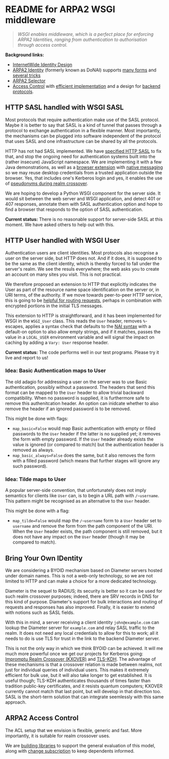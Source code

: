 # README for ARPA2 WSGI middleware

> *WSGI enables middleware, which is a perfect place
> for enforcing ARPA2 Identities, ranging from
> authentication to authorisation through access control.*

**Background links:**

  * [InternetWide Identity Design](http://internetwide.org/tag/identity.html)
  * [ARPA2 Identity](http://donai.arpa2.net) (formerly known as DoNAI)
    supports
    [many forms](http://internetwide.org/blog/2015/04/23/id-3-idforms.html)
    and
    [several tricks](http://internetwide.org/blog/2015/04/24/id-4-tricks.html)
  * [ARPA2 Selector](http://donai.arpa2.net/selector.html)
  * [Access Control](http://donai.arpa2.net/acl.html)
    with
    [efficient implementation](http://donai.arpa2.net/acl-impl.html)
    and a design for
    [backend protocols](http://idp.arpa2.net/diameter.html).


## HTTP SASL handled with WSGI SASL

Most protocols that require authentication make use of the SASL
protocol.  Maybe it is better to say that SASL is a kind of
tunnel that passes through a protocol to exchange authentication
in a flexible manner.  Most importantly, the mechanisms can be
plugged into software independent of the protocol that uses SASL
and one infrastructure can be shared by all the protocols.

HTTP has not had SASL implemented.  We have
[specified HTTP SASL](https://tools.ietf.org/html/draft-vanrein-httpauth-sasl-00)
to fix that, and stop the ongoing need for authentication systems
built into the (rather insecure) JavaScript namespace.
We are implementing it with a few Java demonstrations, as well
as a
[browser extension](https://developer.mozilla.org/en-US/docs/Mozilla/Add-ons/WebExtensions)
with
[native messaging](https://developer.mozilla.org/en-US/docs/Mozilla/Add-ons/WebExtensions/Native_messaging)
so we may reuse desktop credentials from a trusted application
outside the browser.  Yes, that includes one's Kerberos login
and yes, it enables the use of
[pseudonyms during realm crossover](http://internetwide.org/blog/2015/04/22/id-2-byoid.html).

We are hoping to develop a Python WSGI component for the server side.
It would sit between the web server and WSGI application, and
detect 401 or 407 responses, annotate them with SASL authentication
option and hope to find a browser that responds to the option of
SASL authentication.

**Current status:** There is no reasonable support for server-side
SASL at this moment.  We have asked others to help out with this.


## HTTP User handled with WSGI User

Authentication users are client identities.  Most protocols also recognise
a user on the server side, but HTTP does not.  And if it does, it is
supposed to be the same as the client identity, which is thereby forced to
fall under the server's realm.  We see the resuls everywhere; the web asks
you to create an account on many sites you visit.  This is not practical.

We therefore proposed an extension to HTTP that explicitly indicates the
User as part of the resource name space identification on the server or,
in URI terms, of the authority.  If we move towards peer-to-peer HTTP
service, this is going to be
[helpful for routing requests](https://github.com/tlswg/draft-ietf-tls-esni/issues/206),
perhaps in combination with encrypted portions in the initial TLS messages.

This extension to HTTP is straightforward, and it has been implemented
for WSGI in the `WSGI_User` class.  This reads the `User` header,
removes `%`-escapes, applies a syntax check that defaults to the
[NAI syntax](https://tools.ietf.org/html/rfc7542#section-2.2)
with a default-on option to also allow empty strings, and if it
matches, passes the value in a `LOCAL_USER` environment variable
and will signal the impact on caching by adding a `Vary: User`
response header.

**Current status:** The code performs well in our test programs.
Please try it live and report to us!

### Idea: Basic Authentication maps to User

The old adagio for addressing a user on the server was to use
Basic authentication, possibly without a password.  The headers
that send this format can be mapped to the `User` header to allow
trivial backward compatibility.  When no password is supplied,
it is furthermore safe to remove this authenitcation header.
An option can inidcate whether to also remove the header if
an ignored password is to be removed.

This might be done with flags:

  * `map_basic=False` would map Basic authentication with empty
    or filled passwords to the `User` header if the latter is
    no supplied yet; it removes the form with empty password.
    If the `User` header already exists the value is ignored
    (or compared to match) but the authentication header is
    removed as always.
  * `map_basic_always=False` does the same, but it also removes
    the form with a filled password (which means that further
    stages will ignore any such password).

### Idea: Tilde maps to User

A popular server-side convention, that unfortunately does not
imply semantics for clients like `User` can, is to begin a URL
path with `/~username`.  This pattern might be recognised as an
alternative to the `User` header.

This might be done with a flag:

  * `map_tilde=False` would map the `/~username` form to a
    `User` header set to `username` and remove the form from
    the path component of the URI.  When the `User` header
    exists, the path component is still removed, but it does
    not have any impact on the `User` header (though it may
    be compared to match).


## Bring Your Own IDentity

We are considering a BYOID mechanism based on Diameter servers
hosted under domain names.  This is not a web-only technology,
so we are not limited to HTTP and can make a choice for a more
dedicated technology.

Diameter is the sequel to RADIUS; its security is better so it
can be used for such realm crossover purposes; indeed, there
are SRV records in DNS for this kind of purpose.  Diameter's
support for bulk interactions and routing of requests and
responses has also improved.  Finally, it is easier to extend
with notions such as SASL fields.

With this in mind, a server receiving a client identity
`john@example.com` can lookup the Diameter server for `example.com`
and relay SASL traffic to the realm.  It does not need any local
credentials to allow for this to work; all it needs to do is use
TLS for trust in the link to the backend Diameter server.


This is not the only way in which we think BYOID can be achieved.
It will me much more powerful once we get our projects for
Kerberos going:
[Impromptu Realm Crossover (KXOVER)](http://realm-xover.arpa2.net/kerberos.html)
and
[TLS-KDH](http://tls-kdh.arpa2.net).
The advantage of these mechanisms is that a crossover relation
is made between realms, not just for individual queries of
individual users.  This makes it extremely efficient for bulk
use, but it will also take longer to get established.  It is
useful though; TLS-KDH authenticates thousands of times faster
than tradition public-key certificates, and it resists
quantum computers; KXOVER currently cannot match that last point,
but will develop in that direction too.
SASL is the short-term solution that can integrate seemlessly
with this same approach.


## ARPA2 Access Control

The ACL setup that we envision is flexible, generic and fast.  More
importantly, it is suitable for realm crossover uses.

We are
[building libraries](https://github.com/arpa2/libarpa2service)
to support the general evaluation of this model, along with
[change subscription](http://steamworks.arpa2.net/pulley.html)
to keep dependents informed.


